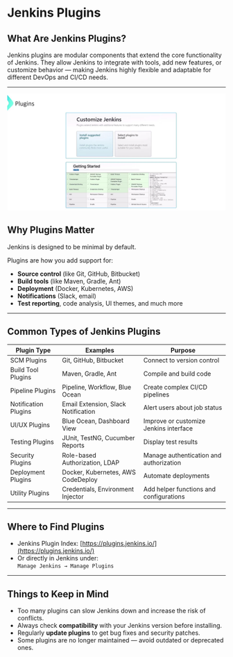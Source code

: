 # Jenkins Plugins

## What Are Jenkins Plugins?

Jenkins plugins are modular components that extend the core functionality of Jenkins. They allow Jenkins to integrate with tools, add new features, or customize behavior — making Jenkins highly flexible and adaptable for different DevOps and CI/CD needs.

---

![alt text](image.png)


##  Why Plugins Matter

Jenkins is designed to be minimal by default.

Plugins are how you add support for:

- **Source control** (like Git, GitHub, Bitbucket)  
- **Build tools** (like Maven, Gradle, Ant)  
- **Deployment** (Docker, Kubernetes, AWS)  
- **Notifications** (Slack, email)  
- **Test reporting**, code analysis, UI themes, and much more  

---

##  Common Types of Jenkins Plugins

| **Plugin Type**         | **Examples**                              | **Purpose**                                     |
|-------------------------|--------------------------------------------|-------------------------------------------------|
| SCM Plugins             | Git, GitHub, Bitbucket                    | Connect to version control                      |
| Build Tool Plugins      | Maven, Gradle, Ant                        | Compile and build code                          |
| Pipeline Plugins        | Pipeline, Workflow, Blue Ocean           | Create complex CI/CD pipelines                  |
| Notification Plugins    | Email Extension, Slack Notification      | Alert users about job status                    |
| UI/UX Plugins           | Blue Ocean, Dashboard View               | Improve or customize Jenkins interface          |
| Testing Plugins         | JUnit, TestNG, Cucumber Reports          | Display test results                            |
| Security Plugins        | Role-based Authorization, LDAP           | Manage authentication and authorization         |
| Deployment Plugins      | Docker, Kubernetes, AWS CodeDeploy       | Automate deployments                            |
| Utility Plugins         | Credentials, Environment Injector        | Add helper functions and configurations         |

---

##  Where to Find Plugins

- Jenkins Plugin Index: [https://plugins.jenkins.io/](https://plugins.jenkins.io/)
- Or directly in Jenkins under:  
  `Manage Jenkins → Manage Plugins`

---

##  Things to Keep in Mind

- Too many plugins can slow Jenkins down and increase the risk of conflicts.
- Always check **compatibility** with your Jenkins version before installing.
- Regularly **update plugins** to get bug fixes and security patches.
- Some plugins are no longer maintained — avoid outdated or deprecated ones.
